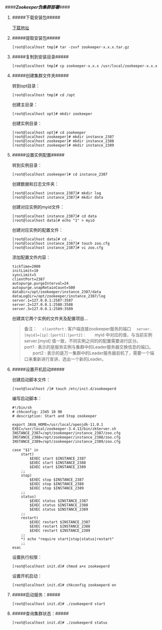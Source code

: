 ####***Zookeeper伪集群部署***####


1. #####下载安装包#####

     [下载地址](https://www.apache.org/dyn/closer.cgi)
     
2. #####提取安装包#####

     ```
     [root@localhost tmp]# tar -zxvf zookeeper-x.x.x.tar.gz
     ```
     
3. #####复制到安装目录#####

     ```
     [root@localhost tmp]# cp zookeeper-x.x.x /usr/local/zookeeper-x.x.x
     ```
     
4. #####创建集群文件夹#####

     转到opt目录：<br/>
     ```
     [root@localhost tmp]# cd /opt
     ```
     创建主目录：<br/>
     ```
     [root@localhost opt]# mkdir zookeeper
     ```
     创建实例目录：<br/>
     ```
     [root@localhost opt]# cd zookeeper
     [root@localhost zookeeper]# mkdir instance_2387
     [root@localhost zookeeper]# mkdir instance_2388
     [root@localhost zookeeper]# mkdir instance_2389
     ```
     
5. #####设置实例配置#####

     转到实例目录：<br/>
     ```
     [root@localhost zookeeper]# cd instance_2387
     ```
     创建数据和日志文件夹：<br/>
     ```
     [root@localhost instance_2387]# mkdir log
     [root@localhost instance_2387]# mkdir data
     ```
     创建对应实例的myid文件：<br/>
     ```
     [root@localhost instance_2387]# cd data
     [root@localhost data]# echo "1" > myid
     ```
     创建对应实例的配置文件：<br/>
     ```
     [root@localhost data]# cd ..
     [root@localhost instance_2387]# touch zoo.cfg
     [root@localhost instance_2387]# vi zoo.cfg
     ```
     添加配置文件内容：<br/>
     ```
     tickTime=2000
     initLimit=10
     syncLimit=5
     clientPort=2387
     autopurge.purgeInterval=24
     autopurge.snapRetainCount=500
     dataDir=/opt/zookeeper/instance_2387/data
     dataLogDir=/opt/zookeeper/instance_2387/log
     server.1=127.0.0.1:2587:3587
     server.2=127.0.0.1:2588:3588
     server.3=127.0.0.1:2589:3589
     ```
     创建其它两个实例的文件夹及配置项目...<br/>
     
     > 备注：
     > &emsp;`clientPort` : 客户端连接zookeeper服务的端口
     > &emsp;`server.[myid]=[ip]:[port1]:[port2]` :
     > &emsp;&emsp;myid 中对应的值，与当前实例 server.[myid] 值一致，不同实例之间的的配置需要进行区分。
     > &emsp;&emsp;port1 : 表示的是服务实例与集群中的Leader服务器交换信息的端口。
     > &emsp;&emsp;port2 : 表示的是万一集群中的Leader服务器宕机了，需要一个端口来重新进行宣讲，选出一个新的Leader。

6. #####设置开机启动#####

     创建启动脚本文件：<br/>
     ```
     [root@localhost /]# touch /etc/init.d/zookeeperd
     ```
     编写启动脚本：<br/>
     ```
     #!/bin/sh
     # chkconfig: 2345 10 90
     # description: Start and Stop zookeeper
     
     export JAVA_HOME=/usr/local/openjdk-11.0.1
     EXEC=/usr/local/zookeeper-3.4.13/bin/zkServer.sh
     INSTANCE_2387=/opt/zookeeper/instance_2387/zoo.cfg
     INSTANCE_2388=/opt/zookeeper/instance_2388/zoo.cfg
     INSTANCE_2389=/opt/zookeeper/instance_2389/zoo.cfg
     
     case "$1" in
         start)
             $EXEC start $INSTANCE_2387
             $EXEC start $INSTANCE_2388
             $EXEC start $INSTANCE_2389
         ;;
         stop)
             $EXEC stop $INSTANCE_2387
             $EXEC stop $INSTANCE_2388
             $EXEC stop $INSTANCE_2389
         ;;
         status)
             $EXEC status $INSTANCE_2387
             $EXEC status $INSTANCE_2388
             $EXEC status $INSTANCE_2389
         ;;
         restart)
             $EXEC restart $INSTANCE_2387
             $EXEC restart $INSTANCE_2388
             $EXEC restart $INSTANCE_2389
         ;;
         *) echo "require start|stop|status|restart" 
         ;;
     esac
     ```
     设置执行权限：<br/>
     ```
     [root@localhost init.d]# chmod a+x zookeeperd
     ```
     
     设置开机启动：<br/>
     ```
     [root@localhost init.d]# chkconfig zookeeperd on
     ```
     
7. #####启动服务：#####

     ```
     [root@localhost init.d]# ./zookeeperd start

     ```
     
8. #####查询集群状态：#####

     ```
     [root@localhost init.d]# ./zookeeperd status

     ```
     